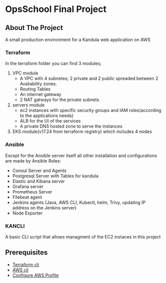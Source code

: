 # OpsSchool Final Project

## About The Project
A small production environment for a Kandula web application on AWS

### Terraform
In the terraform folder you can find 3 modules;

 1. VPC module 
      - A VPC with 4 subnetes; 2 private and 2 public spreaded between 2 Avaliability zones.
      - Routing Tables
      - An internet gateway
      - 2 NAT gatways for the private subnets
 2. servers module 
      - ec2 instances with specific security groups and IAM roles(according to the applications needs)
      - ALB for the UI of the services
      - A private DNS hosted zone to serve the instances 
 3. EKS module(v17.24 from terraform registry) which includes 4 nodes

### Ansible
Except for the Ansible server itself all other installation and configurations are made by Ansible Roles:
 - Consul Server and Agents
 - Postgresql Server with Tables for kandula
 - Elastic and Kibana server
 - Grafana server
 - Prometheus Server
 - Filebeat agent
 - Jenkins agents (Java, AWS CLI, Kubectl, helm, Trivy, updating IP address on the Jenkins server)
 - Node Exporter

### KANCLI
A basic CLI script that allows managment of the EC2 instaces in this project 

      
## Prerequisites
* <a href="https://learn.hashicorp.com/tutorials/terraform/install-cli">Terraform cli</a>
* <a href="https://docs.aws.amazon.com/cli/latest/userguide/getting-started-install.html">AWS cli</a>
* <a href="https://docs.aws.amazon.com/cli/latest/userguide/cli-configure-profiles.html">Configure AWS Profile</a>





